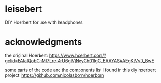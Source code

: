 # leisebert
DIY Hoerbert for use with headphones

# acknowledgments
the original Hoerbert:
https://www.hoerbert.com/?gclid=EAIaIQobChMI7Lre-4rU6gIVjNeyCh01lgCLEAAYASAAEgKtVvD_BwE

some parts of the code and the components list I found in this diy hoerbert project:
https://github.com/nicolasborn/hoerborn
